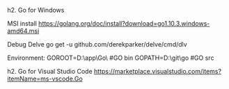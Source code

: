 
h2. Go  for Windows 

MSI install
https://golang.org/doc/install?download=go1.10.3.windows-amd64.msi

Debug Delve
go get -u github.com/derekparker/delve/cmd/dlv

Environment:
GOROOT=D:\app\Go\   #GO bin
GOPATH=D:\git\go    #GO src


h2. Go for Visual Studio Code
https://marketplace.visualstudio.com/items?itemName=ms-vscode.Go



